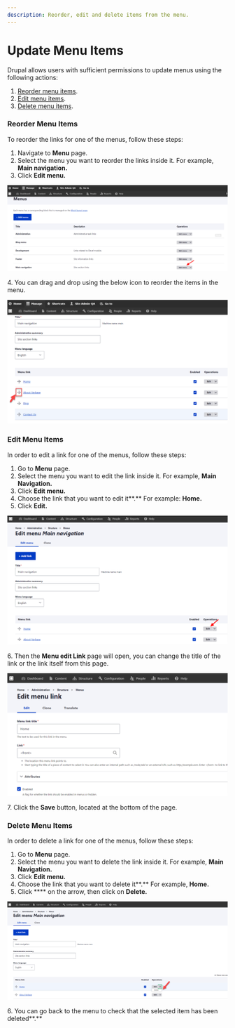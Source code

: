 ```yaml
---
description: Reorder, edit and delete items from the menu.
---
```


# Update Menu Items

Drupal allows users with sufficient permissions to update menus using the following actions:

1. [Reorder menu items](reorder-and-edit-your-menu-items.md#reorder-menu-items).
2. [Edit menu items](reorder-and-edit-your-menu-items.md#edit-menu-items).
3. [Delete menu items](reorder-and-edit-your-menu-items.md#delete-menu-items).

### Reorder Menu Items

To reorder the links for one of the menus, follow these steps:

1. Navigate to **Menu** page.
2. Select the menu you want to reorder the links inside it. For example, **Main navigation.**
3. Click **Edit menu.**

![Edit the Main Navigation Menu](<../../../drupal-platform-docs/.gitbook/assets/image (48) (1).png>)

4\. You can drag and drop using the below icon to reorder the items in the menu.

![Reorder Items in Main Navigation Menu](<../../../drupal-platform-docs/.gitbook/assets/image (52) (1).png>)

### Edit Menu Items

In order to edit a link for one of the menus, follow these steps:

1. Go to **Menu** page.
2. Select the menu you want to edit the link inside it. For example, **Main Navigation.**
3. Click **Edit menu.**
4. Choose the link that you want to edit it\*\*.\*\* For example: **Home.**
5. Click **Edit.**

![Edit the Main Navigation Menu](<../../../drupal-platform-docs/.gitbook/assets/Edit menu Main navigation _ varbase9003d1 (1).png>)

6\. Then the **Menu edit Link** page will open, you can change the title of the link or the link itself from this page.

![Edit Menu Link Page](<../../../drupal-platform-docs/.gitbook/assets/Edit menu link _ varbase9003d1.png>)

7\. Click the **Save** button, located at the bottom of the page.

### Delete Menu Items

In order to delete a link for one of the menus, follow these steps:

1. Go to **Menu** page.
2. Select the menu you want to delete the link inside it. For example, **Main Navigation.**
3. Click **Edit menu.**
4. Choose the link that you want to delete it\*\*.\*\* For example, **Home.**
5. Click \*\*\*\* on the arrow, then click on **Delete.**

![Delete the Home Link from the Main Navigation Menu](../../../drupal-platform-docs/.gitbook/assets/2021-12-13_11-44-24.png)

6\. You can go back to the menu to check that the selected item has been deleted\*\*.\*\*
